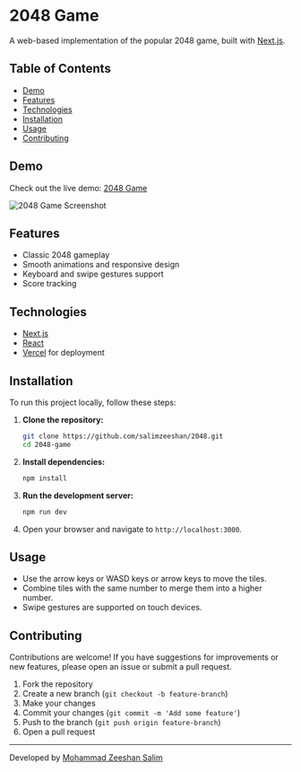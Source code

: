 # 2048 Game

A web-based implementation of the popular 2048 game, built with [Next.js](https://nextjs.org/).

## Table of Contents

- [Demo](#demo)
- [Features](#features)
- [Technologies](#technologies)
- [Installation](#installation)
- [Usage](#usage)
- [Contributing](#contributing)

## Demo

Check out the live demo: [2048 Game](https://2048-pearl.vercel.app/)

<picture>
  <img src="https://imgur.com/a/HmsiTLC" alt="2048 Game Screenshot">
</picture>

## Features

- Classic 2048 gameplay
- Smooth animations and responsive design
- Keyboard and swipe gestures support
- Score tracking

## Technologies

- [Next.js](https://nextjs.org/)
- [React](https://reactjs.org/)
- [Vercel](https://vercel.com/) for deployment

## Installation

To run this project locally, follow these steps:

1. **Clone the repository:**

   ```bash
   git clone https://github.com/salimzeeshan/2048.git
   cd 2048-game
   ```

2. **Install dependencies:**

   ```bash
   npm install
   ```

3. **Run the development server:**

   ```bash
   npm run dev
   ```

4. Open your browser and navigate to `http://localhost:3000`.

## Usage

- Use the arrow keys or WASD keys or arrow keys to move the tiles.
- Combine tiles with the same number to merge them into a higher number.
- Swipe gestures are supported on touch devices.

## Contributing

Contributions are welcome! If you have suggestions for improvements or new features, please open an issue or submit a pull request.

1. Fork the repository
2. Create a new branch (`git checkout -b feature-branch`)
3. Make your changes
4. Commit your changes (`git commit -m 'Add some feature'`)
5. Push to the branch (`git push origin feature-branch`)
6. Open a pull request

---

Developed by [Mohammad Zeeshan Salim](https://salimzeeshan.github.io/)
